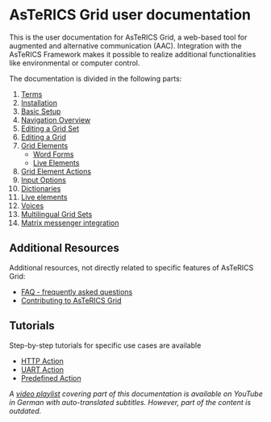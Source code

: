 # AsTeRICS Grid user documentation

This is the user documentation for AsTeRICS Grid, a web-based tool for augmented and alternative communication (AAC). Integration with the AsTeRICS Framework makes it possible to realize additional functionalities like environmental or computer control.

The documentation is divided in the following parts:

1. [Terms](01_terms.md)
1. [Installation](02_installation.md)
1. [Basic Setup](03_basic_setup.md)
1. [Navigation Overview](04_navigation-overview.md)
1. [Editing a Grid Set](05_editing-grid-set.md)
1. [Editing a Grid](06_editing-grid.md)
1. [Grid Elements](07_grid-elements.md)
   * [Word Forms](07a_word-forms.md)
   * [Live Elements](07b_live-elements.md)
1. [Grid Element Actions](08_actions.md)
1. [Input Options](09_input-options.md)
1. [Dictionaries](10_dictionaries.md)
1. [Live elements](11_live_elements.md)
1. [Voices](11_voices.md)
1. [Multilingual Grid Sets](12_multilingual-grid-sets.md)
1. [Matrix messenger integration](13_matrix-messenger-integration.md)

## Additional Resources
Additional resources, not directly related to specific features of AsTeRICS Grid:
* [FAQ - frequently asked questions](faq.md)
* [Contributing to AsTeRICS Grid](contributing-to-ag.md)

## Tutorials
Step-by-step tutorials for specific use cases are available
* [HTTP Action](tutorials/01_http-action-tutorials.md)
* [UART Action](tutorials/02_uart-action-tutorials.md)
* [Predefined Action](tutorials/03_predefined-action-tutorials.md)

*A [video playlist](https://www.youtube.com/playlist?list=PL0UXHkT03dGrIHldlEKR0ZWfNMkShuTNz) covering part of this documentation is available on YouTube in German with auto-translated subtitles. However, part of the content is outdated.*